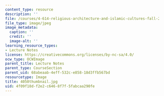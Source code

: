 ```yaml
---
content_type: resource
description: ''
file: /courses/4-614-religious-architecture-and-islamic-cultures-fall-2002/4f09f18df2e2c6468f7f5fabcaa290fe_4050thumbnail.jpg
file_type: image/jpeg
image_metadata:
  caption: ''
  credit: ''
  image-alt: ''
learning_resource_types:
- Lecture Notes
license: https://creativecommons.org/licenses/by-nc-sa/4.0/
ocw_type: OCWImage
parent_title: Lecture Notes
parent_type: CourseSection
parent_uid: 68abeaab-4eff-532c-e858-18d3ffb567bd
resourcetype: Image
title: 4050thumbnail.jpg
uid: 4f09f18d-f2e2-c646-8f7f-5fabcaa290fe
---
```

